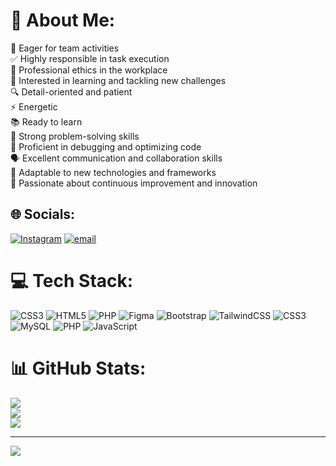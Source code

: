 # 💫 About Me:
🌟 Eager for team activities<br>✅ Highly responsible in task execution<br>🏢 Professional ethics in the workplace<br>🧠 Interested in learning and tackling new challenges<br>🔍 Detail-oriented and patient<br>⚡ Energetic<br>📚 Ready to learn<br>🧩 Strong problem-solving skills<br>🐞 Proficient in debugging and optimizing code<br>🗣️ Excellent communication and collaboration skills<br>🔄 Adaptable to new technologies and frameworks<br>🚀 Passionate about continuous improvement and innovation


## 🌐 Socials:
[![Instagram](https://img.shields.io/badge/Instagram-%23E4405F.svg?logo=Instagram&logoColor=white)](https://instagram.com/codeino_mohammad) [![email](https://img.shields.io/badge/Email-D14836?logo=gmail&logoColor=white)](mailto:mohammadmoradiann20@gmail.com) 

# 💻 Tech Stack:
![CSS3](https://img.shields.io/badge/css3-%231572B6.svg?style=for-the-badge&logo=css3&logoColor=white) ![HTML5](https://img.shields.io/badge/html5-%23E34F26.svg?style=for-the-badge&logo=html5&logoColor=white) ![PHP](https://img.shields.io/badge/php-%23777BB4.svg?style=for-the-badge&logo=php&logoColor=white) ![Figma](https://img.shields.io/badge/figma-%23F24E1E.svg?style=for-the-badge&logo=figma&logoColor=white) ![Bootstrap](https://img.shields.io/badge/bootstrap-%238511FA.svg?style=for-the-badge&logo=bootstrap&logoColor=white) ![TailwindCSS](https://img.shields.io/badge/tailwindcss-%2338B2AC.svg?style=for-the-badge&logo=tailwind-css&logoColor=white) ![CSS3](https://img.shields.io/badge/css3-%231572B6.svg?style=for-the-badge&logo=css3&logoColor=white) ![MySQL](https://img.shields.io/badge/mysql-4479A1.svg?style=for-the-badge&logo=mysql&logoColor=white) ![PHP](https://img.shields.io/badge/php-%23777BB4.svg?style=for-the-badge&logo=php&logoColor=white) ![JavaScript](https://img.shields.io/badge/javascript-%23323330.svg?style=for-the-badge&logo=javascript&logoColor=%23F7DF1E)
# 📊 GitHub Stats:
![](https://github-readme-stats.vercel.app/api?username=mohammadcode&theme=calm_pink&hide_border=false&include_all_commits=false&count_private=false)<br/>
![](https://github-readme-streak-stats.herokuapp.com/?user=mohammadcode&theme=calm_pink&hide_border=false)<br/>
![](https://github-readme-stats.vercel.app/api/top-langs/?username=mohammadcode&theme=calm_pink&hide_border=false&include_all_commits=false&count_private=false&layout=compact)

---
[![](https://visitcount.itsvg.in/api?id=mohammadcode&icon=8&color=4)](https://visitcount.itsvg.in)

<!-- Proudly created with GPRM ( https://gprm.itsvg.in ) -->
